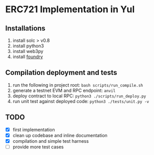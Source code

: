 # ERC721 Implementation in Yul

## Installations
1. install solc > v0.8 
2. install python3
3. install web3py
4. install [foundry](https://book.getfoundry.sh/)

## Compilation deployment and tests
1. run the following in project root: `bash scripts/run_compile.sh`
2. generate a testnet EVM and RPC endpoint: `anvil`
3. deploy contract to local RPC: `python3 ./scripts/run_deploy.py`
4. run unit test against deployed code: `python3 ./tests/unit.py -v`

## TODO
- [x] first implementation
- [x] clean up codebase and inline documentation
- [x] compilation and simple test harness
- [ ] provide more test cases 

